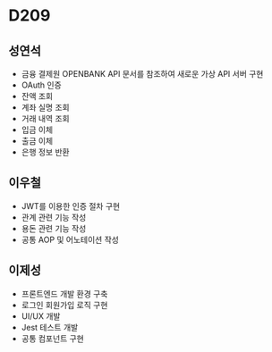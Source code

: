 # D209

## 성연석

- 금융 결제원 OPENBANK API 문서를 참조하여 새로운 가상 API 서버 구현
- OAuth 인증
- 잔액 조회
- 계좌 실명 조회
- 거래 내역 조회
- 입금 이체
- 출금 이체
- 은행 정보 반환

## 이우철

- JWT를 이용한 인증 절차 구현
- 관계 관련 기능 작성
- 용돈 관련 기능 작성
- 공통 AOP 및 어노테이션 작성

## 이제성

- 프론트엔드 개발 환경 구축
- 로그인 회원가입 로직 구현
- UI/UX 개발
- Jest 테스트 개발
- 공통 컴포넌트 구현